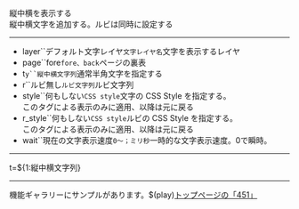 縦中横を表示する  
縦中横文字を追加する。ルビは同時に設定する

***
- layer``デフォルト文字レイヤ`文字レイヤ名`文字を表示するレイヤ
- page``fore`fore、back`ページの裏表
- t`y``縦中横文字列`通常半角文字を指定する
- r``ルビ無し`ルビ文字列`ルビ文字列
- style``何もしない`CSS style`文字の CSS Style を指定する。<br/>このタグによる表示のみに適用、以降は元に戻る
- r_style``何もしない`CSS style`ルビの CSS Style を指定する。<br/>このタグによる表示のみに適用、以降は元に戻る
- wait``現在の文字表示速度`0〜；ミリ秒`一時的な文字表示速度。0で瞬時。

***
t=${1:縦中横文字列}

***
機能ギャラリーにサンプルがあります。$(play)[トップページの「451」](https://famibee.github.io/SKYNovel_gallery/)
